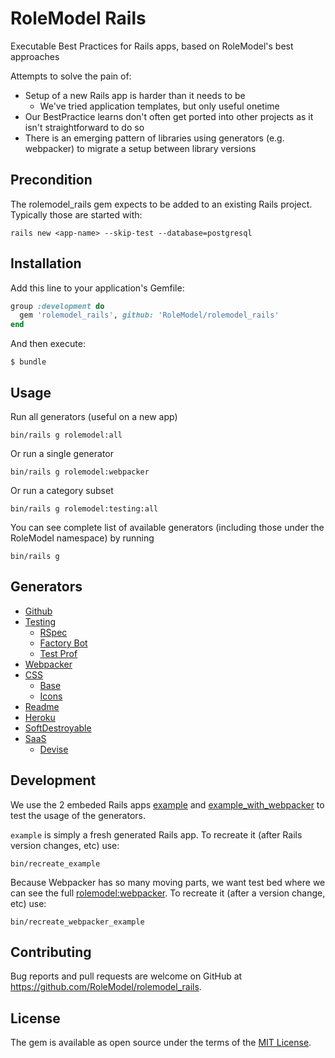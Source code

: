 # RoleModel Rails

Executable Best Practices for Rails apps, based on RoleModel's best approaches

Attempts to solve the pain of:

* Setup of a new Rails app is harder than it needs to be
  * We've tried application templates, but only useful onetime
* Our BestPractice learns don't often get ported into other projects as it isn't straightforward to do so
* There is an emerging pattern of libraries using generators (e.g. webpacker) to migrate a setup between library versions

## Precondition

The rolemodel_rails gem expects to be added to an existing Rails project. Typically those are started with:

```shell
rails new <app-name> --skip-test --database=postgresql
```

## Installation

Add this line to your application's Gemfile:

```ruby
group :development do
  gem 'rolemodel_rails', github: 'RoleModel/rolemodel_rails'
end
```

And then execute:

    $ bundle

## Usage

Run all generators (useful on a new app)

```shell
bin/rails g rolemodel:all
```

Or run a single generator

```shell
bin/rails g rolemodel:webpacker
```

Or run a category subset

```shell
bin/rails g rolemodel:testing:all
```

You can see complete list of available generators (including those under the RoleModel namespace) by running

```shell
bin/rails g
```

## Generators

* [Github](./lib/generators/rolemodel/github)
* [Testing](./lib/generators/rolemodel/testing)
  * [RSpec](./lib/generators/rolemodel/testing/rspec)
  * [Factory Bot](./lib/generators/rolemodel/testing/factory_bot)
  * [Test Prof](./lib/generators/rolemodel/testing/test_prof)
* [Webpacker](./lib/generators/rolemodel/webpacker)
* [CSS](./lib/generators/rolemodel/css)
  * [Base](./lib/generators/rolemodel/css/base)
  * [Icons](./lib/generators/rolemodel/css/icons)
* [Readme](./lib/generators/rolemodel/readme)
* [Heroku](./lib/generators/rolemodel/heroku)
* [SoftDestroyable](./lib/generators/rolemodel/soft_destroyable)
* [SaaS](./lib/generators/rolemodel/saas)
  * [Devise](./lib/generators/rolemodel/saas/devise)

## Development

We use the 2 embeded Rails apps [example](./example) and [example_with_webpacker](./example_with_webpacker) to test the usage of the generators.

`example` is simply a fresh generated Rails app. To recreate it (after Rails version changes, etc) use:

```shell
bin/recreate_example
```

Because Webpacker has so many moving parts, we want test bed where we can see the full [rolemodel:webpacker](./lib/generators/rolemodel/webpacker). To recreate it (after a version change, etc) use:

```shell
bin/recreate_webpacker_example
```

## Contributing

Bug reports and pull requests are welcome on GitHub at https://github.com/RoleModel/rolemodel_rails.

## License

The gem is available as open source under the terms of the [MIT License](https://opensource.org/licenses/MIT).
